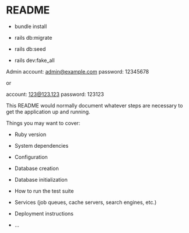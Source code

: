 # README

* bundle install

* rails db:migrate

* rails db:seed

* rails dev:fake_all

Admin 
account: admin@example.com
password: 12345678

or

account: 123@123.123
password: 123123


This README would normally document whatever steps are necessary to get the
application up and running.

Things you may want to cover:

* Ruby version

* System dependencies

* Configuration

* Database creation

* Database initialization

* How to run the test suite

* Services (job queues, cache servers, search engines, etc.)

* Deployment instructions

* ...
